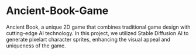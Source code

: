 # Ancient-Book-Game
Ancient Book, a unique 2D game that combines traditional game design with cutting-edge AI technology. In this project, we utilized Stable Diffusion AI to generate pixelart character sprites, enhancing the visual appeal and uniqueness of the game.
